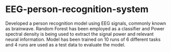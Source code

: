 # EEG-person-recognition-system
Developed a person recognition model using EEG signals, commonly known as brainwave. Random Forest has been employed as a classifier and Power spectral density is being used to extract the signal power and relevant neural information. Model has been trained on 10 runs of 6 different tasks and 4 runs are used as a test data to evaluate the model.
